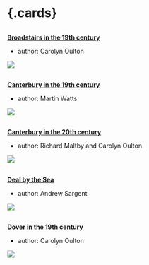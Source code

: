 <param ve-config 
       title="Places A-H"
       banner="/images/banners/19c.jpg"
       layout="index">

# {.cards}

##
**[Broadstairs in the 19th century](/dickens/broadstairs-19th-century/)**

- author: Carolyn Oulton

![](https://iiif.juncture-digital.org/thumbnail?url=https://stor.artstor.org/stor/09e1b362-e980-44dd-947b-801070eb499e)

##
**[Canterbury in the 19th century](/19c/19c-canterbury/)**

- author: Martin Watts

![](https://iiif.juncture-digital.org/thumbnail?url=https://stor.artstor.org/stor/fb97b8a2-50de-4cae-b35b-7aedb06de42b)

##
**[Canterbury in the 20th century](/canterbury/20c-canterbury-home/)**

- author: Richard Maltby and Carolyn Oulton

![](https://iiif.juncture-digital.org/thumbnail?url=https://stor.artstor.org/stor/000006fe-369e-488c-909b-955d19db4123)

##
**[Deal by the Sea](/seascape/deal/)**

- author: Andrew Sargent

![](https://iiif.juncture-digital.org/thumbnail?url=https://stor.artstor.org/stor/551e553e-279c-4516-bd54-4d5b78366bce)

##
**[Dover in the 19th century](/19c/19c-dover/)**

- author: Carolyn Oulton

![](https://iiif.juncture-digital.org/thumbnail?url=https://stor.artstor.org/stor/5681241b-c069-45f0-8da5-fecdb173465a)


